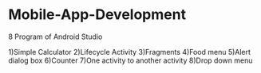 # Mobile-App-Development

8 Program of Android Studio

1)Simple Calculator
2)Lifecycle Activity
3)Fragments
4)Food menu
5)Alert dialog box
6)Counter
7)One activity to another activity
8)Drop down menu
